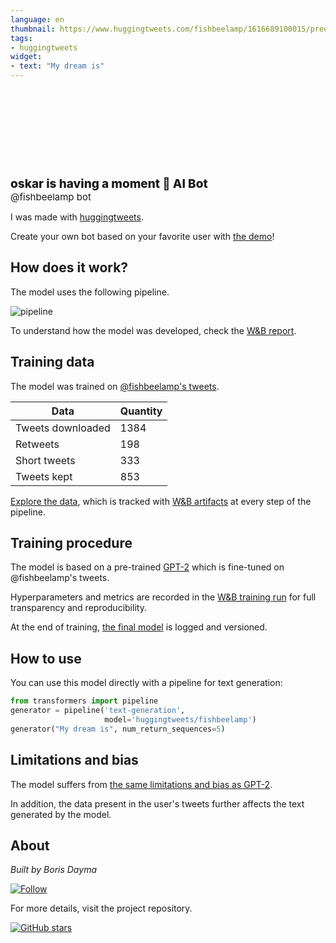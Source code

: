 ```yaml
---
language: en
thumbnail: https://www.huggingtweets.com/fishbeelamp/1616689100015/predictions.png
tags:
- huggingtweets
widget:
- text: "My dream is"
---
```


<div>
<div style="width: 132px; height:132px; border-radius: 50%; background-size: cover; background-image: url('https://pbs.twimg.com/profile_images/1371972159418068993/YOAhNp9n_400x400.jpg')">
</div>
<div style="margin-top: 8px; font-size: 19px; font-weight: 800">oskar is having a moment 🤖 AI Bot </div>
<div style="font-size: 15px">@fishbeelamp bot</div>
</div>

I was made with [huggingtweets](https://github.com/borisdayma/huggingtweets).

Create your own bot based on your favorite user with [the demo](https://colab.research.google.com/github/borisdayma/huggingtweets/blob/master/huggingtweets-demo.ipynb)!

## How does it work?

The model uses the following pipeline.

![pipeline](https://github.com/borisdayma/huggingtweets/blob/master/img/pipeline.png?raw=true)

To understand how the model was developed, check the [W&B report](https://wandb.ai/wandb/huggingtweets/reports/HuggingTweets-Train-a-Model-to-Generate-Tweets--VmlldzoxMTY5MjI).

## Training data

The model was trained on [@fishbeelamp's tweets](https://twitter.com/fishbeelamp).

| Data | Quantity |
| --- | --- |
| Tweets downloaded | 1384 |
| Retweets | 198 |
| Short tweets | 333 |
| Tweets kept | 853 |

[Explore the data](https://wandb.ai/wandb/huggingtweets/runs/2sbub9s2/artifacts), which is tracked with [W&B artifacts](https://docs.wandb.com/artifacts) at every step of the pipeline.

## Training procedure

The model is based on a pre-trained [GPT-2](https://huggingface.co/gpt2) which is fine-tuned on @fishbeelamp's tweets.

Hyperparameters and metrics are recorded in the [W&B training run](https://wandb.ai/wandb/huggingtweets/runs/1v7uxmqu) for full transparency and reproducibility.

At the end of training, [the final model](https://wandb.ai/wandb/huggingtweets/runs/1v7uxmqu/artifacts) is logged and versioned.

## How to use

You can use this model directly with a pipeline for text generation:

```python
from transformers import pipeline
generator = pipeline('text-generation',
                     model='huggingtweets/fishbeelamp')
generator("My dream is", num_return_sequences=5)
```

## Limitations and bias

The model suffers from [the same limitations and bias as GPT-2](https://huggingface.co/gpt2#limitations-and-bias).

In addition, the data present in the user's tweets further affects the text generated by the model.

## About

*Built by Boris Dayma*

[![Follow](https://img.shields.io/twitter/follow/borisdayma?style=social)](https://twitter.com/intent/follow?screen_name=borisdayma)

For more details, visit the project repository.

[![GitHub stars](https://img.shields.io/github/stars/borisdayma/huggingtweets?style=social)](https://github.com/borisdayma/huggingtweets)
